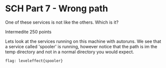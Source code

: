 # SCH Part 7 - Wrong path 

One of these services is not like the others. Which is it?

Intermedite 
250 points 

Lets look at the services running on this machine with autoruns. We see that a service called 'spooler' is running, however notice that the path is im the temp directory and not in a normal directory you would expect.

`flag: leveleffect{spooler}`


